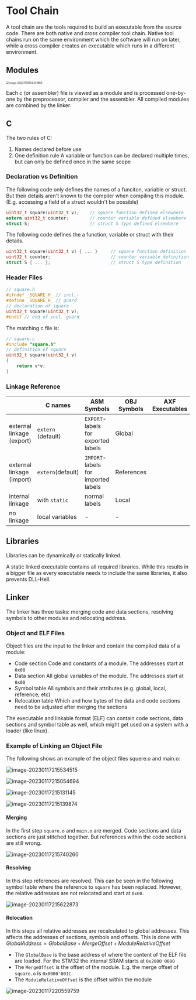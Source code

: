 # Tool Chain

A tool chain are the tools required to build an executable from the source code. There are both native and cross compiler tool chain. Native tool chains run on the same environment which the software will run on later, while a cross compiler creates an executable which runs in a different environment.

## Modules

<img src="res/image-20221130104321966.png" alt="image-20221130104321966" style="zoom:50%;" />

Each c (or assembler) file is viewed as a module and is processed one-by-one by the preprocessor, compiler and the assembler. All compiled modules are combined by the linker.

## C

The two rules of C:

1. Names declared before use
2. One definition rule
   A variable or function can be declared multiple times, but can only be defined once in the same scope

### Declaration vs Definition

The following code only defines the names of a funciton, variable or struct. But their details aren't known to the compiler when compiling this module. (E.g. accessing a field of a struct wouldn't be possible)

```c
uint32_t square(uint32_t v); 	// square function defined elsewhere
extern uint32_t counter; 		// counter variable defined elsewhere
struct S; 						// struct S type defined elsewhere
```

The following code defines the a function, variable or struct with their details.

```c
uint32_t square(uint32_t v) { ... } 	// square function definition
uint32_t counter; 						// counter variable definition
struct S { ... }; 						// struct S type definition
```

### Header Files

```h
// square.h
#ifndef _SQUARE_H_ // incl.-
#define _SQUARE_H_ // guard
// declaration of square
uint32_t square(uint32_t v);
#endif // end of incl.-guard
```

The matching c file is:

```c
// square.c
#include "square.h"
// definition of square
uint32_t square(uint32_t v)
{
	return v*v;
}
```

### Linkage Reference

|                           | C names            | ASM Symbols                         | OBJ Symbols | AXF Executables |
| ------------------------- | ------------------ | ----------------------------------- | ----------- | --------------- |
| external linkage (export) | `extern` (default) | `EXPORT`-labels for exported labels | Global      |                 |
| external linkage (import) | `extern`(default)  | `IMPORT`-labels for imported labels | References  |                 |
| internal linkage          | with `static`      | normal labels                       | Local       |                 |
| no linkage                | local variables    | -                                   | -           |                 |

## Libraries

Libraries can be dynamically or statically linked. 

A static linked executable contains all required libraries. While this results in a bigger file as every executable needs to include the same libraries, it also prevents DLL-Hell.

## Linker

The linker has three tasks: merging code and data sections, resolving symbols to other modules and relocating address.

### Object and ELF Files

Object files are the input to the linker and contain the compiled data of a module:

* Code section
  Code and constants of a module. The addresses start at `0x00`
* Data section
  All global variables of the module. The addresses start at `0x00`
* Symbol table
  All symbols and their attributes (e.g. global, local, reference, etc)
* Relocation table
  Which and how bytes of the data and code sections need to be adjusted after merging the sections

The executable and linkable format (ELF) can contain code sections, data sections and symbol table as well, which might get used on a system with a loader (like linux).

### Example of Linking an Object File

The following shows an example of the object files squere.o and main.o:

![image-20230117215534515](res/04_Toolchain/image-20230117215534515.png)

![image-20230117215054694](res/04_Toolchain/image-20230117215054694.png)

![image-20230117215131145](res/04_Toolchain/image-20230117215131145.png)

![image-20230117215139874](res/04_Toolchain/image-20230117215139874.png)

#### Merging

In the first step `square.o` and `main.o` are merged. Code sections and data sections are just stitched together. But references within the code sections are still wrong.

![image-20230117215740260](res/04_Toolchain/image-20230117215740260.png)

#### Resolving

In this step references are resolved. This can be seen in the following symbol table where the reference to `square` has been replaced. However, the relative addresses are not relocated and start at `0x00`.

![image-20230117215622873](res/04_Toolchain/image-20230117215622873.png)

#### Relocation

In this steps all relative addresses are recalculated to global addresses. This affects the addresses of sections, symbols and offsets. This is done with $GlobalAddress=GlobalBase+MergeOffset+ModuleRelativeOffset$

* The `GlobalBase` is the base address of where the content of the ELF file are loaded. For the STM32 the internal SRAM starts at `0x2000'0000`
* The `MergeOffset` is the offset of the module. E.g. the merge offset of `square.o` is `0x0000'001C`.
* The `ModuleRelativeOffset` is the offset within the module

![image-20230117220559759](res/04_Toolchain/image-20230117220559759.png)
